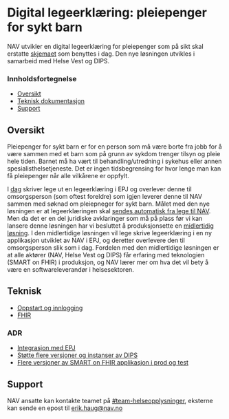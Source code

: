 # Digital legeerklæring: pleiepenger for sykt barn 

NAV utvikler en digital legeerklæring for pleiepenger som på sikt skal erstatte [skjemaet](https://cdn.sanity.io/files/8ux9tyb9/production/549dc33c95aecd95b1bafb686ff988bfa0668151.pdf) som benyttes i dag. Den nye løsningen utvikles i samarbeid med Helse Vest og DIPS. 
### Innholdsfortegnelse

* [Oversikt](#oversikt)
* [Teknisk dokumentasjon](#teknisk)
* [Support](#support)

## Oversikt
Pleiepenger for sykt barn er for en person som må være borte fra jobb for å være sammen med et barn som på grunn av sykdom trenger tilsyn og pleie hele tiden. Barnet må ha vært til behandling/utredning i sykehus eller annen spesialisthelsetjeneste. Det er ingen tidsbegrensing for hvor lenge man kan få pleiepenger når alle vilkårene er oppfylt.

I [dag](as-is) skriver lege ut en legeerklæring i EPJ og overlever denne til omsorgsperson (som oftest foreldre) som igjen leverer denne til NAV sammen med søknad om pleiepneger for sykt barn. Målet med den nye løsningen er at legeerklæringen skal [sendes automatisk fra lege til NAV](to-be). Men da det er en del juridiske avklaringer som må på plass før vi kan lansere denne løsningen har vi besluttet å produksjonsette en [midlertidig løsning](0-5). I den midlertidige løsningen vil lege skrive legeerklæring i en ny applikasjon utviklet av NAV i EPJ, og deretter overlevere den til omsorgsperson slik som i dag. Fordelen med den midlertidige løsningen er at alle aktører (NAV, Helse Vest og DIPS) får erfaring med teknologien (SMART on FHIR) i produksjon, og NAV lærer mer om hva det vil bety å være en softwareleverandør i helsesektoren.

## Teknisk

* [Oppstart og innlogging](teknisk/oppstart)
* [FHIR](teknisk/fhir)

### ADR

* [Integrasjon med EPJ](adr/arkitektur)
* [Støtte flere versjoner og instanser av DIPS](adr/epj-instanser)
* [Flere versjoner av SMART on FHIR applikasjon i prod og test](adr/versjoner)

## Support

NAV ansatte kan kontakte teamet på [#team-helseopplysninger](https://app.slack.com/client/T5LNAMWNA/C01AQTAU3CH), eksterne kan sende en epost til <erik.haug@nav.no>
